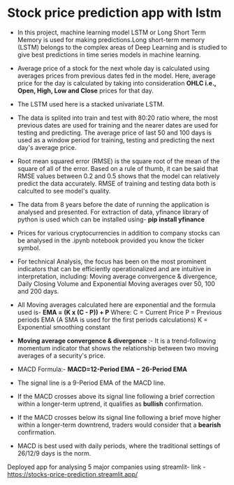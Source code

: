 # Stock price prediction app with lstm

* In this project, machine learning model LSTM or Long Short Term Memory is used for making predictions.Long short-term memory (LSTM) belongs to the complex areas of Deep Learning and is studied to give best predictions in time series models in machine learning.

* Average price of a stock for the next whole day is calculated using averages prices from previous dates fed in the model. Here, average price for the day is calculated by taking into consideration **OHLC i.e., Open, High, Low and Close** prices for that day. 

* The LSTM used here is a stacked univariate LSTM.

* The data is splited into train and test with 80:20 ratio where, the most previous dates are used for training and the nearer dates are used for testing and predicting. The average price of last 50 and 100 days is used as a window period for training, testing and predicting the next day's average price. 

* Root mean squared error (RMSE) is the square root of the mean of the square of all of the error. Based on a rule of thumb, it can be said that RMSE values between 0.2 and 0.5 shows that the model can relatively predict the data accurately. RMSE of training and testing data both is calculted to see model's quality.

* The data from 8 years before the date of running the application is analysed and presented. For extraction of data, yfinance library of python is used which can be installed using-
**pip install yfinance** 

* Prices for various cryptocurrencies in addition to company stocks can be analysed in the .ipynb notebook provided you know the ticker symbol.

* For technical Analysis, the focus has been on the most prominent indicators that can be efficiently operationalized and are intuitive in interpretation, including: Moving average convergence & divergence, Daily Closing Volume and Exponential Moving averages over 50, 100 and 200 days.

* All Moving averages calculated here are exponential and the formula used is- 
**EMA = (K x (C - P)) + P**
Where:
C = Current Price
P = Previous periods EMA (A SMA is used for the first periods calculations)
K = Exponential smoothing constant

*  **Moving average convergence & divergence** :- It is a trend-following momentum indicator that shows the relationship between two moving averages of a security's price.
* MACD Formula:- **MACD=12-Period EMA − 26-Period EMA**
* The signal line is a 9-Period EMA of the MACD line.
*  If the MACD crosses above its signal line following a brief correction within a longer-term uptrend, it qualifies as **bullish** confirmation.
*  If the MACD crosses below its signal line following a brief move higher within a longer-term downtrend, traders would consider that a **bearish** confirmation.
*  MACD is best used with daily periods, where the traditional settings of 26/12/9 days is the norm.

Deployed app for analysing 5 major companies using streamlit-
link - https://stocks-price-prediction.streamlit.app/
